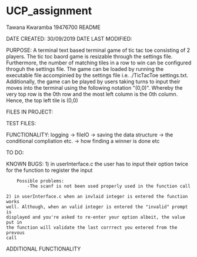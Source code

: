 # UCP_assignment
Tawana Kwaramba 19476700 README

DATE CREATED: 30/09/2019
DATE LAST MODIFIED:

PURPOSE: A terminal text based terminal game of tic tac toe consisting of 2
		 players. The tic toc baord game is resizable through the settings file.
		 Furthermore, the number of matching tiles in a row to win can
		 be configured throguh the settings file. The game can be loaded by
		 running the executable file accompinied by the settings file i.e.
		 ./TicTacToe settings.txt. Additionally, the game can be played by users
		 taking turns to input their moves into the terminal using the following
		 notation "(0,0)". Whereby the very top row is the 0th row and the most
		 left column is the 0th column. Hence, the top left tile is (0,0)

FILES IN PROJECT: 

TEST FILES:

FUNCTIONALITY: logging -> fileIO -> saving the data structure -> the conditional
			   compliation etc. -> how finding a winner is done etc

TO DO:

KNOWN BUGS: 
	1) in userInterface.c the user has to input their option twice for the 
	function to register the input

		Possible problems:
			-The scanf is not been used properly used in the function call 

	2) in userInterface.c when an invlaid integer is entered the function works
	well. Although, when an valid integer is entered the "invalid" prompt is 
	displayed and you're asked to re-enter your option albeit, the value put in
	the function will validate the last corrrect you entered from the prevous
	call

ADDITIONAL FUNCTIONALITY
